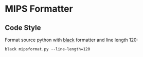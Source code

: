 # MIPS Formatter
## Code Style
Format source python with [black](https://pypi.org/project/black/) formatter and line length 120:

`black mipsformat.py --line-length=120`